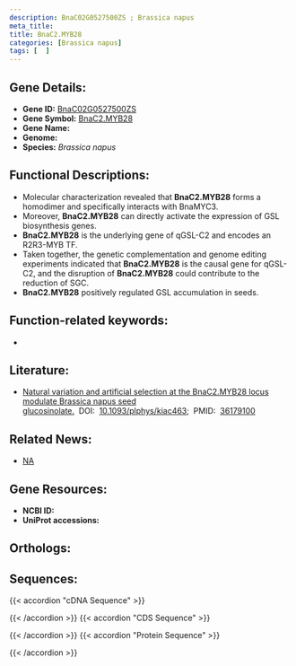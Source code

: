 ```yaml
---
description: BnaC02G0527500ZS ; Brassica napus
meta_title:
title: BnaC2.MYB28
categories: [Brassica napus]
tags: [  ]
---
```


## Gene Details:
- **Gene ID:** [BnaC02G0527500ZS]()
- **Gene Symbol:** <u>BnaC2.MYB28</u>
- **Gene Name:** 
- **Genome:** 
- **Species:** *Brassica napus*

## Functional Descriptions:
   - Molecular characterization revealed that **BnaC2.MYB28** forms a homodimer and specifically interacts with BnaMYC3.
   - Moreover, **BnaC2.MYB28** can directly activate the expression of GSL biosynthesis genes.
   - **BnaC2.MYB28** is the underlying gene of qGSL-C2 and encodes an R2R3-MYB TF.
   - Taken together, the genetic complementation and genome editing experiments indicated that **BnaC2.MYB28** is the causal gene for qGSL-C2, and the disruption of **BnaC2.MYB28** could contribute to the reduction of SGC.
   - **BnaC2.MYB28** positively regulated GSL accumulation in seeds.

## Function-related keywords:
   - [](/tags//)

## Literature:
   - [Natural variation and artificial selection at the BnaC2.MYB28 locus modulate Brassica napus seed glucosinolate.](https://www.doi.org/10.1093/plphys/kiac463)&nbsp;&nbsp;DOI:&nbsp;&nbsp;[10.1093/plphys/kiac463](https://www.doi.org/10.1093/plphys/kiac463);&nbsp;&nbsp;PMID:&nbsp;&nbsp;[36179100](https://pubmed.ncbi.nlm.nih.gov/36179100/)

## Related News:
   - [NA](https://mp.weixin.qq.com/s?__biz=MzU3ODY3MDM0NA==&mid=2247522682&idx=2&sn=13fb58c2439c43caa7bffce6dfce8859&chksm=fd73031dca048a0bc288bd03ebd2ea9a3f01fa82ef39153a24c892fb5e01ac575c8bf28eef69&scene=27#wechat_redirect)

## Gene Resources:
- **NCBI ID:**  [](https://www.ncbi.nlm.nih.gov/search/all/?term=)
- **UniProt accessions:**  [](https://www.uniprot.org/uniprotkb//entry)

## Orthologs:

## Sequences:
{{< accordion "cDNA Sequence" >}}

{{< /accordion >}}
{{< accordion "CDS Sequence" >}}

{{< /accordion >}}
{{< accordion "Protein Sequence" >}}

{{< /accordion >}}
